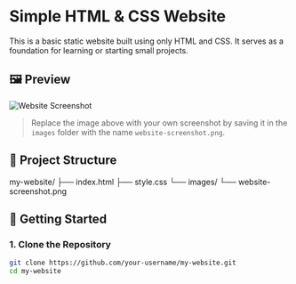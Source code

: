 # Simple HTML & CSS Website

This is a basic static website built using only HTML and CSS. It serves as a foundation for learning or starting small projects.

## 🖼️ Preview

![Website Screenshot](images/website-screenshot.png)

> Replace the image above with your own screenshot by saving it in the `images` folder with the name `website-screenshot.png`.

## 📁 Project Structure

my-website/
├── index.html
├── style.css
└── images/
└── website-screenshot.png


## 🚀 Getting Started

### 1. Clone the Repository

```bash
git clone https://github.com/your-username/my-website.git
cd my-website



